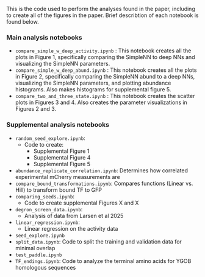 This is the code used to perform the analyses found in the paper, including to create all of the figures in the paper. Brief describtion of each notebook is found below. 

### Main analysis notebooks
- `compare_simple_w_deep_activity.ipynb` : This notebook creates all the plots in Figure 1, specifically comparing the SimpleNN to deep NNs and visualizing the SimpleNN parameters.
- `compare_simple_w_deep_abund.ipynb` : This notebook creates all the plots in Figure 2, specifically comparing the SimpleNN abund to a deep NNs, visualizing the SimpleNN parameters, and plotting abundance histograms. Also makes histograms for supplemental figure 5. 
- `compare_two_and_three_state.ipynb` : This notebook creates the scatter plots in Figures 3 and 4. Also creates the parameter visualizations in Figures 2 and 3. 

### Supplemental analysis notebooks
- `random_seed_explore.ipynb`:
	- Code to create:
		- Supplemental Figure 1
		- Supplemental Figure 4
		- Supplemental Figure 5
- `abundance_replicate_correlation.ipynb`: Determines how correlated experimental mCherry measurements are
- `compare_bound_transformations.ipynb`: Compares functions (Linear vs. Hill) to transform bound TF to GFP
- `comparing_seeds.ipynb`:
	- Code to create supplemental Figures X and X
- `degron_screen_data.ipynb`:
 	- Analysis of data from Larsen et al 2025
- `linear_regression.ipynb`:
  	- Linear regression on the activity data
-  `seed_explore.ipynb`
-  `split_data.ipynb`: Code to split the training and validation data for minimal overlap
-  `test_paddle.ipynb`
-  `TF_endings.ipynb`: Code to analyze the terminal amino acids for YGOB homologous sequences
 
